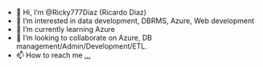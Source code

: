 - 👋 Hi, I’m @Ricky777Diaz (Ricardo Diaz)
- 👀 I’m interested in data development, DBRMS, Azure, Web development
- 🌱 I’m currently learning Azure
- 💞️ I’m looking to collaborate on Azure, DB management/Admin/Development/ETL.
- 📫 How to reach me [...](https://www.linkedin.com/in/ricardodiaz777/)

<!---
Ricky777Diaz/Ricky777Diaz is a ✨ special ✨ repository because its `README.md` (this file) appears on your GitHub profile.
You can click the Preview link to take a look at your changes.
--->
